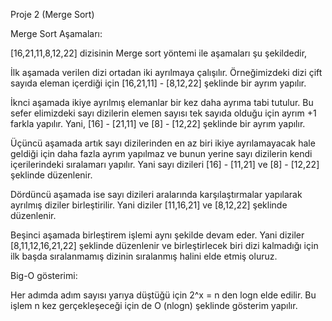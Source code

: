 Proje 2 (Merge Sort)

Merge Sort Aşamaları:

[16,21,11,8,12,22] dizisinin Merge sort yöntemi ile aşamaları şu şekildedir,

İlk aşamada verilen dizi ortadan iki ayrılmaya çalışılır. Örneğimizdeki dizi çift sayıda eleman içerdiği için [16,21,11]   -   [8,12,22] şeklinde bir ayrım yapılır.

İknci aşamada ikiye ayrılmış elemanlar bir kez daha ayrıma tabi tutulur. Bu sefer elimizdeki sayı dizilerin elemen sayısı tek sayıda olduğu için ayrım +1 farkla yapılır. Yani, [16]   -   [21,11] ve [8]   -   [12,22] şeklinde bir ayrım yapılır.

Üçüncü aşamada artık sayı dizilerinden en az biri ikiye ayrılamayacak hale geldiği için daha fazla ayrım yapılmaz ve bunun yerine sayı dizilerin kendi içerilerindeki sıralamarı yapılır. Yani sayı dizileri [16]   -   [11,21] ve [8]   -   [12,22] şeklinde düzenlenir.

Dördüncü aşamada ise sayı dizileri aralarında karşılaştırmalar yapılarak ayrılmış diziler birleştirilir. Yani diziler [11,16,21] ve [8,12,22] şeklinde düzenlenir.

Beşinci aşamada birleştirem işlemi aynı şekilde devam eder. Yani diziler [8,11,12,16,21,22] şeklinde düzenlenir ve birleştirlecek biri dizi kalmadığı için ilk başda sıralanmamış dizinin sıralanmış halini elde etmiş oluruz.

Big-O gösterimi:

Her adımda adım sayısı yarıya düştüğü için 2^x = n den logn elde edilir. Bu işlem n kez gerçekleşeceği için de O (nlogn) şeklinde gösterim yapılır.
